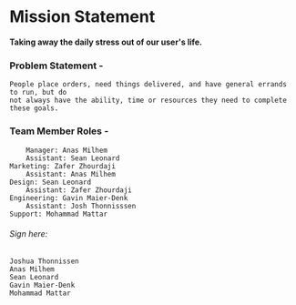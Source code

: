 # Mission Statement 

**Taking away the daily stress out of our user's life.**

### Problem Statement -
	People place orders, need things delivered, and have general errands to run, but do 
	not always have the ability, time or resources they need to complete these goals.

### Team Member Roles -
    	Manager: Anas Milhem
		Assistant: Sean Leonard
	Marketing: Zafer Zhourdaji
		Assistant: Anas Milhem
	Design: Sean Leonard
		Assistant: Zafer Zhourdaji
	Engineering: Gavin Maier-Denk
		Assistant: Josh Thonnisssen
	Support: Mohammad Mattar

###### Sign here:
	Joshua Thonnissen
	Anas Milhem
	Sean Leonard
	Gavin Maier-Denk
	Mohammad Mattar
